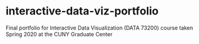 # interactive-data-viz-portfolio
Final portfolio for Interactive Data Visualization (DATA 73200) course taken Spring 2020 at the CUNY Graduate Center

